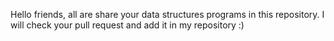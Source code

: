 Hello friends, all are share your data structures programs in this repository. I will check your pull request and add it in my repository :)

